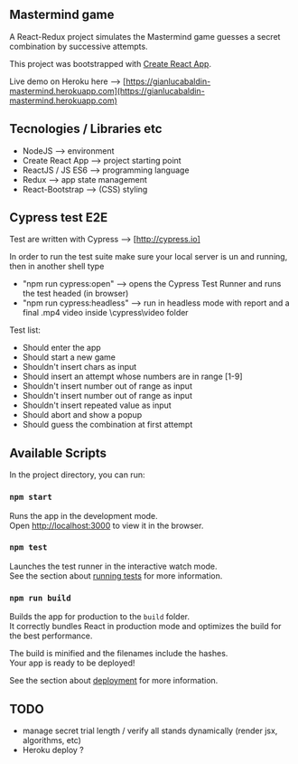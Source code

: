 ## Mastermind game
A React-Redux project simulates the Mastermind game guesses a secret combination by successive attempts.


This project was bootstrapped with [Create React App](https://github.com/facebook/create-react-app).

Live demo on Heroku here --> [https://gianlucabaldin-mastermind.herokuapp.com](https://gianlucabaldin-mastermind.herokuapp.com)

## Tecnologies / Libraries etc
- NodeJS --> environment
- Create React App --> project starting point
- ReactJS / JS ES6 --> programming language
- Redux --> app state management
- React-Bootstrap --> (CSS) styling

## Cypress test E2E

Test are written with Cypress --> [http://cypress.io]

In order to run the test suite make sure your local server is un and running, then in another shell type

- "npm run cypress:open" --> opens the Cypress Test Runner and runs the test headed (in browser)
- "npm run cypress:headless" --> run in headless mode with report and a final .mp4 video inside \cypress\video folder

Test list:

- Should enter the app
- Should start a new game
- Shouldn't insert chars as input
- Should insert an attempt whose numbers are in range [1-9]
- Shouldn't insert number out of range as input
- Shouldn't insert number out of range as input
- Shouldn't insert repeated value as input
- Should abort and show a popup
- Should guess the combination at first attempt

## Available Scripts

In the project directory, you can run:

### `npm start`

Runs the app in the development mode.<br />
Open [http://localhost:3000](http://localhost:3000) to view it in the browser.

### `npm test`

Launches the test runner in the interactive watch mode.<br />
See the section about [running tests](https://facebook.github.io/create-react-app/docs/running-tests) for more information.

### `npm run build`

Builds the app for production to the `build` folder.<br />
It correctly bundles React in production mode and optimizes the build for the best performance.

The build is minified and the filenames include the hashes.<br />
Your app is ready to be deployed!

See the section about [deployment](https://facebook.github.io/create-react-app/docs/deployment) for more information.

## TODO

- manage secret trial length / verify all stands dynamically (render jsx, algorithms, etc)
- Heroku deploy ?
